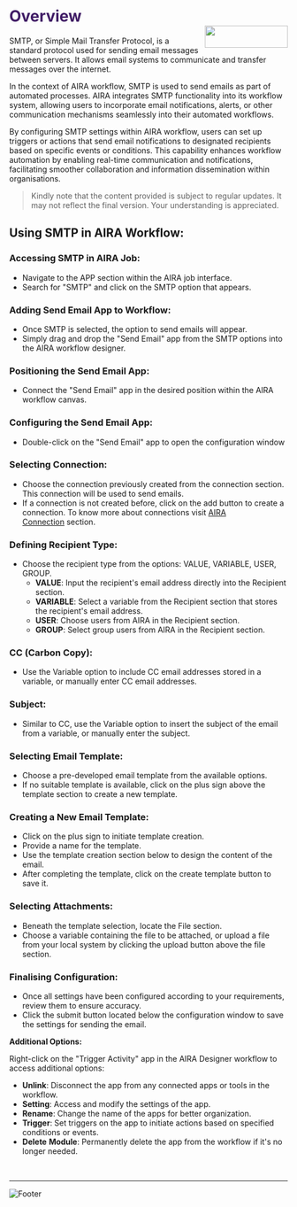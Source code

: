 <h1><span style="color: #411d66;">Overview                                                    <img align="right" width="150" height="40" src="https://github.com/airacommunity/AIRA-Installation/assets/153823636/2aee8e84-f308-4494-a715-afd9421b606e">
</span></h1>


SMTP, or Simple Mail Transfer Protocol, is a standard protocol used for sending email messages between servers. It allows email systems to communicate and transfer messages over the internet.

In the context of AIRA workflow, SMTP is used to send emails as part of automated processes. AIRA integrates SMTP functionality into its workflow system, allowing users to incorporate email notifications, alerts, or other communication mechanisms seamlessly into their automated workflows.

By configuring SMTP settings within AIRA workflow, users can set up triggers or actions that send email notifications to designated recipients based on specific events or conditions. This capability enhances workflow automation by enabling real-time communication and notifications, facilitating smoother collaboration and information dissemination within organisations.
<blockquote class="is-warning">Kindly note that the content provided is subject to regular updates. It may not reflect the final version. Your understanding is appreciated.</blockquote>
<h2 id="using-smtp-in-aira-workflow" class="toc-header">Using SMTP in AIRA Workflow:</h2>
<h3 id="accessing-smtp-in-aira-job" class="toc-header">Accessing SMTP in AIRA Job:</h3>
<ul>
 	<li>Navigate to the APP section within the AIRA job interface.</li>
 	<li>Search for "SMTP" and click on the SMTP option that appears.</li>
</ul>
<h3 id="adding-send-email-app-to-workflow" class="toc-header">Adding Send Email App to Workflow:</h3>
<ul>
 	<li>Once SMTP is selected, the option to send emails will appear.</li>
 	<li>Simply drag and drop the "Send Email" app from the SMTP options into the AIRA workflow designer.</li>
</ul>
<h3 id="positioning-the-send-email-app" class="toc-header">Positioning the Send Email App:</h3>
<ul>
 	<li>Connect the "Send Email" app in the desired position within the AIRA workflow canvas.</li>
</ul>
<h3 id="configuring-the-send-email-app" class="toc-header">Configuring the Send Email App:</h3>
<ul>
 	<li>Double-click on the "Send Email" app to open the configuration window</li>
</ul>
<h3 id="selecting-connection" class="toc-header">Selecting Connection:</h3>
<ul>
 	<li>Choose the connection previously created from the connection section. This connection will be used to send emails.</li>
 	<li>If a connection is not created before, click on the add button to create a connection. To know more about connections visit <a class="is-external-link" href="https://github.com/airacommunity/AIRA-User-Guide/blob/main/G.%20Connections.md">AIRA Connection</a> section.</li>
</ul>
<h3 id="defining-recipient-type" class="toc-header">Defining Recipient Type:</h3>
<ul>
 	<li>Choose the recipient type from the options: VALUE, VARIABLE, USER, GROUP.
<ul>
 	<li><strong>VALUE</strong>: Input the recipient's email address directly into the Recipient section.</li>
 	<li><strong>VARIABLE</strong>: Select a variable from the Recipient section that stores the recipient's email address.</li>
 	<li><strong>USER</strong>: Choose users from AIRA in the Recipient section.</li>
 	<li><strong>GROUP</strong>: Select group users from AIRA in the Recipient section.</li>
</ul>
</li>
</ul>
<h3 id="cc-carbon-copy" class="toc-header">CC (Carbon Copy):</h3>
<ul>
 	<li>Use the Variable option to include CC email addresses stored in a variable, or manually enter CC email addresses.</li>
</ul>
<h3 id="subject" class="toc-header">Subject:</h3>
<ul>
 	<li>Similar to CC, use the Variable option to insert the subject of the email from a variable, or manually enter the subject.</li>
</ul>
<h3 id="selecting-email-template" class="toc-header">Selecting Email Template:</h3>
<ul>
 	<li>Choose a pre-developed email template from the available options.</li>
 	<li>If no suitable template is available, click on the plus sign above the template section to create a new template.</li>
</ul>
<h3 id="creating-a-new-email-template" class="toc-header">Creating a New Email Template:</h3>
<ul>
 	<li>Click on the plus sign to initiate template creation.</li>
 	<li>Provide a name for the template.</li>
 	<li>Use the template creation section below to design the content of the email.</li>
 	<li>After completing the template, click on the create template button to save it.</li>
</ul>
<h3 id="selecting-attachments" class="toc-header">Selecting Attachments:</h3>
<ul>
 	<li>Beneath the template selection, locate the File section.</li>
 	<li>Choose a variable containing the file to be attached, or upload a file from your local system by clicking the upload button above the file section.</li>
</ul>
<h3 id="finalising-configuration" class="toc-header">Finalising Configuration:</h3>
<ul>
 	<li>Once all settings have been configured according to your requirements, review them to ensure accuracy.</li>
 	<li>Click the submit button located below the configuration window to save the settings for sending the email.</li>
</ul>
<strong>Additional Options:</strong>

Right-click on the "Trigger Activity" app in the AIRA Designer workflow to access additional options:
<ul>
 	<li><strong>Unlink</strong>: Disconnect the app from any connected apps or tools in the workflow.</li>
 	<li><strong>Setting</strong>: Access and modify the settings of the app.</li>
 	<li><strong>Rename</strong>: Change the name of the apps for better organization.</li>
 	<li><strong>Trigger</strong>: Set triggers on the app to initiate actions based on specified conditions or events.</li>
 	<li><strong>Delete</strong> <strong>Module</strong>: Permanently delete the app from the workflow if it's no longer needed.</li>
</ul>
&nbsp;

-----
![Footer](https://github.com/airacommunity/AIRA-Installation/assets/153823636/f78c5168-fae6-4a12-a01d-8e98fe7d7ae2)
